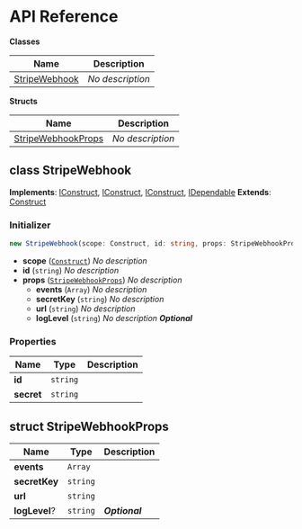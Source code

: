 # API Reference

**Classes**

Name|Description
----|-----------
[StripeWebhook](#cloudcomponents-cdk-stripe-webhook-stripewebhook)|*No description*


**Structs**

Name|Description
----|-----------
[StripeWebhookProps](#cloudcomponents-cdk-stripe-webhook-stripewebhookprops)|*No description*



## class StripeWebhook  <a id="cloudcomponents-cdk-stripe-webhook-stripewebhook"></a>



__Implements__: [IConstruct](#constructs-iconstruct), [IConstruct](#aws-cdk-core-iconstruct), [IConstruct](#constructs-iconstruct), [IDependable](#aws-cdk-core-idependable)
__Extends__: [Construct](#aws-cdk-core-construct)

### Initializer




```ts
new StripeWebhook(scope: Construct, id: string, props: StripeWebhookProps)
```

* **scope** (<code>[Construct](#aws-cdk-core-construct)</code>)  *No description*
* **id** (<code>string</code>)  *No description*
* **props** (<code>[StripeWebhookProps](#cloudcomponents-cdk-stripe-webhook-stripewebhookprops)</code>)  *No description*
  * **events** (<code>Array<string></code>)  *No description* 
  * **secretKey** (<code>string</code>)  *No description* 
  * **url** (<code>string</code>)  *No description* 
  * **logLevel** (<code>string</code>)  *No description* __*Optional*__



### Properties


Name | Type | Description 
-----|------|-------------
**id** | <code>string</code> | <span></span>
**secret** | <code>string</code> | <span></span>



## struct StripeWebhookProps  <a id="cloudcomponents-cdk-stripe-webhook-stripewebhookprops"></a>






Name | Type | Description 
-----|------|-------------
**events** | <code>Array<string></code> | <span></span>
**secretKey** | <code>string</code> | <span></span>
**url** | <code>string</code> | <span></span>
**logLevel**? | <code>string</code> | __*Optional*__



